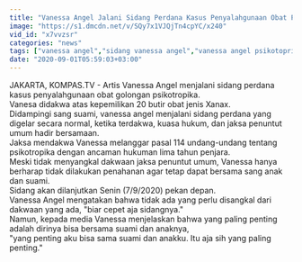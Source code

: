 ```yaml
---
title: "Vanessa Angel Jalani Sidang Perdana Kasus Penyalahgunaan Obat Psikotropika"
image: "https://s1.dmcdn.net/v/SQy7x1VJQjTn4cpYC/x240"
vid_id: "x7vvzsr"
categories: "news"
tags: ["vanessa angel","sidang vanessa angel","vanessa angel psikotoprika"]
date: "2020-09-01T05:59:03+03:00"
---
```

JAKARTA, KOMPAS.TV - Artis Vanessa Angel menjalani sidang perdana kasus penyalahgunaan obat golongan psikotropika.   <br>Vanesa didakwa atas kepemilikan 20 butir obat jenis Xanax.   <br>Didampingi sang suami, vanessa angel menjalani sidang perdana yang digelar secara normal, ketika terdakwa, kuasa hukum, dan jaksa penuntut umum hadir bersamaan.   <br>Jaksa mendakwa Vanessa melanggar pasal 114 undang-undang tentang psikotropika dengan ancaman hukuman lima tahun penjara.   <br>Meski tidak menyangkal dakwaan jaksa penuntut umum, Vanessa hanya berharap tidak dilakukan penahanan agar tetap dapat bersama sang anak dan suami.   <br>Sidang akan dilanjutkan Senin (7/9/2020) pekan depan.   <br>Vanessa Angel mengatakan bahwa tidak ada yang perlu disangkal dari dakwaan yang ada, &quot;biar cepet aja sidangnya.&quot;   <br>Namun, kepada media Vanessa menjelaskan bahwa yang paling penting adalah dirinya bisa bersama suami dan anaknya,   <br>&quot;yang penting aku bisa sama suami dan anakku. Itu aja sih yang paling penting.&quot;   <br>
